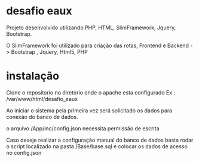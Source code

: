 # desafio eaux

Projeto desenvolvido utilizando PHP, HTML, SlimFramework, Jquery, Bootstrap.

O SlimFramework foi utilizado para criação das rotas, 
Frontend e Backend -> Bootstrap , Jquery, Html5, PHP

# instalação

Clone o repositorio no diretorio onde o apache esta configurado
Ex : /var/www/html/desafio_eaux

Ao iniciar o sistema pela primeira vez será solicitado os dados para conexão do banco de dados.

o arquivo /App/inc/config.json necessita permissão de escrita

Caso deseje realizar a configuração manual do banco de dados basta rodar o script localizado na pasta /Base/base.sql
e colocar os dados de acesso no config.json